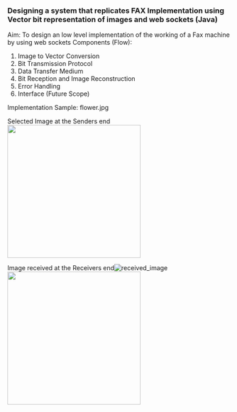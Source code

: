 ### Designing a system that replicates FAX Implementation using Vector bit representation of images and web sockets (Java)

Aim: To design an low level implementation of the working of a Fax machine by using web sockets
Components (Flow):
1. Image to Vector Conversion
2. Bit Transmission Protocol
3. Data Transfer Medium
4. Bit Reception and Image Reconstruction
5. Error Handling
6. Interface (Future Scope)


Implementation Sample: flower.jpg

Selected Image at the Senders end
<img src="https://github.com/user-attachments/assets/9f7f200f-392a-4383-b699-91ca4f04349a" width="300">

Image received at the Receivers end![received_image](https://github.com/user-attachments/assets/f6ebcdcb-250c-4d18-9063-342ad16317d1)
<img src="https://github.com/user-attachments/assets/f6ebcdcb-250c-4d18-9063-342ad16317d1" width="300">

